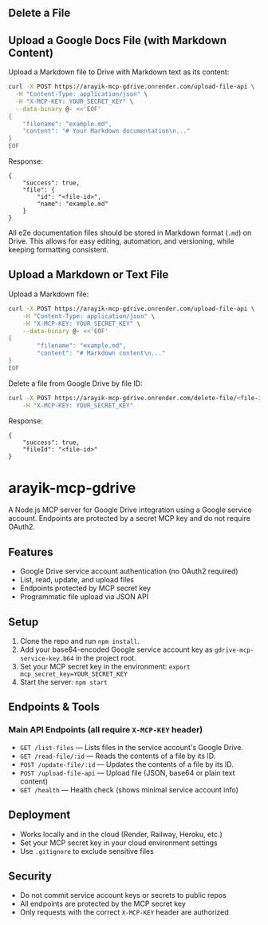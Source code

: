 ## Delete a File

## Upload a Google Docs File (with Markdown Content)

Upload a Markdown file to Drive with Markdown text as its content:

```bash
curl -X POST https://arayik-mcp-gdrive.onrender.com/upload-file-api \
  -H "Content-Type: application/json" \
  -H "X-MCP-KEY: YOUR_SECRET_KEY" \
  --data-binary @- <<'EOF'
{
	"filename": "example.md",
	"content": "# Your Markdown documentation\n..."
}
EOF
```

Response:
```
{
	"success": true,
	"file": {
		"id": "<file-id>",
		"name": "example.md"
	}
}
```

All e2e documentation files should be stored in Markdown format (`.md`) on Drive. This allows for easy editing, automation, and versioning, while keeping formatting consistent.

## Upload a Markdown or Text File

Upload a Markdown file:

```bash
curl -X POST https://arayik-mcp-gdrive.onrender.com/upload-file-api \
	-H "Content-Type: application/json" \
	-H "X-MCP-KEY: YOUR_SECRET_KEY" \
	--data-binary @- <<'EOF'
{
		"filename": "example.md",
		"content": "# Markdown content\n..."
}
EOF
```
Delete a file from Google Drive by file ID:

```bash
curl -X POST https://arayik-mcp-gdrive.onrender.com/delete-file/<file-id> \
	-H "X-MCP-KEY: YOUR_SECRET_KEY"
```

Response:
```
{
	"success": true,
	"fileId": "<file-id>"
}
```

# arayik-mcp-gdrive

A Node.js MCP server for Google Drive integration using a Google service account. Endpoints are protected by a secret MCP key and do not require OAuth2.

## Features
- Google Drive service account authentication (no OAuth2 required)
- List, read, update, and upload files
- Endpoints protected by MCP secret key
- Programmatic file upload via JSON API

## Setup
1. Clone the repo and run `npm install`.
2. Add your base64-encoded Google service account key as `gdrive-mcp-service-key.b64` in the project root.
3. Set your MCP secret key in the environment: `export mcp_secret_key=YOUR_SECRET_KEY`
4. Start the server: `npm start`

## Endpoints & Tools

### Main API Endpoints (all require `X-MCP-KEY` header)

- `GET /list-files` — Lists files in the service account's Google Drive.
- `GET /read-file/:id` — Reads the contents of a file by its ID.
- `POST /update-file/:id` — Updates the contents of a file by its ID.
- `POST /upload-file-api` — Upload file (JSON, base64 or plain text content)
- `GET /health` — Health check (shows minimal service account info)

## Deployment
- Works locally and in the cloud (Render, Railway, Heroku, etc.)
- Set your MCP secret key in your cloud environment settings
- Use `.gitignore` to exclude sensitive files

## Security
- Do not commit service account keys or secrets to public repos
- All endpoints are protected by the MCP secret key
- Only requests with the correct `X-MCP-KEY` header are authorized
